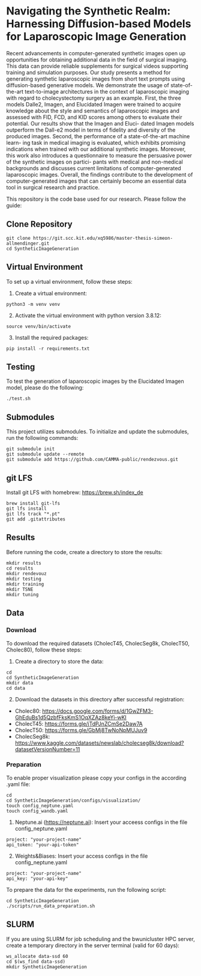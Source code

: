 # Navigating the Synthetic Realm: Harnessing Diffusion-based Models for Laparoscopic Image Generation
Recent advancements in computer-generated synthetic images open up opportunities for obtaining additional data in the field of surgical imaging. This data can provide reliable supplements for surgical videos supporting training and simulation purposes. Our study presents a method for generating synthetic laparoscopic images from short text prompts using diffusion-based generative models. We demonstrate the usage of state-of-the-art text-to-image architectures in the context of laparoscopic imaging with regard to cholecystectomy surgery as an example. First, the three models Dalle2, Imagen, and Elucidated Imagen were trained to acquire knowledge about the style and semantics of laparoscopic images and assessed with FID, FCD, and KID scores among others to evaluate their potential. Our results show that the Imagen and Eluci- dated Imagen models outperform the Dall-e2 model in terms of fidelity and diversity of the produced images. Second, the performance of a state-of-the-art machine learn- ing task in medical imaging is evaluated, which exhibits promising indications when trained with our additional synthetic images. Moreover, this work also introduces a questionnaire to measure the persuasive power of the synthetic images on partici- pants with medical and non-medical backgrounds and discusses current limitations of computer-generated laparoscopic images. Overall, the findings contribute to the development of computer-generated images that can certainly become an essential data tool in surgical research and practice.

This repository is the code base used for our research. Please follow the guide:

## Clone Repository

```
git clone https://git.scc.kit.edu/xq5986/master-thesis-simeon-allmendinger.git
cd SyntheticImageGeneration
```

## Virtual Environment
To set up a virtual environment, follow these steps:
1. Create a virtual environment:

```
python3 -m venv venv
```

2. Activate the virtual environment with python version 3.8.12:

```
source venv/bin/activate
```

3. Install the required packages:

```
pip install -r requirements.txt
```
## Testing
To test the generation of laparoscopic images by the Elucidated Imagen model, please do the following:
```
./test.sh
```

## Submodules
This project utilizes submodules. To initialize and update the submodules, run the following commands:

```
git submodule init
git submodule update --remote
git submodule add https://github.com/CAMMA-public/rendezvous.git
```

## git LFS

Install git LFS with homebrew: https://brew.sh/index_de
```
brew install git-lfs
git lfs install
git lfs track "*.pt"
git add .gitattributes
```

## Results
Before running the code, create a directory to store the results:

```
mkdir results
cd results
mkdir rendevouz
mkdir testing
mkdir training
mkdir TSNE
mkdir tuning
```

## Data
### Download
To download the required datasets (CholecT45, CholecSeg8k, CholecT50, Cholec80), follow these steps:
1. Create a directory to store the data:

```
cd
cd SyntheticImageGeneration
mkdir data
cd data
```

2. Download the datasets in this directory after successful registration: 
-   Cholec80: https://docs.google.com/forms/d/1GwZFM3-GhEduBs1d5QzbfFksKmS1OqXZAz8keYi-wKI
-   CholecT45: https://forms.gle/jTdPJnZCmSe2Daw7A
-   CholecT50: https://forms.gle/GbMj8TwNoNpMUJuv9
-   CholecSeg8k: https://www.kaggle.com/datasets/newslab/cholecseg8k/download?datasetVersionNumber=11

### Preparation
To enable proper visualization please copy your configs in the according .yaml file:

```
cd
cd SyntheticImageGeneration/configs/visualization/
touch config_neptune.yaml
touch config_wandb.yaml
```

1. Neptune.ai (https://neptune.ai):
Insert your acceess configs in the file config_neptune.yaml 
```
project: "your-project-name" 
api_token: "your-api-token"
```
2. Weights&Biases:
Insert your access configs in the file config_neptune.yaml 
```
project: "your-project-name" 
api_key: "your-api-key"
```

To prepare the data for the experiments, run the following script:
```
cd SyntheticImageGeneration
./scripts/run_data_preparation.sh
```

## SLURM
If you are using SLURM for job scheduling and the bwunicluster HPC server, create a temporary directory in the server terminal (valid for 60 days):

```
ws_allocate data-ssd 60
cd $(ws_find data-ssd)
mkdir SyntheticImageGeneration
```
